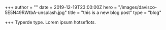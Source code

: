 +++
author = ""
date = 2019-12-19T23:00:00Z
hero = "/images/davisco-5E5N49RWtbA-unsplash.jpg"
title = "this is a new blog post"
type = "blog"

+++
Typerde type. Lorem ipsum hotseflots.